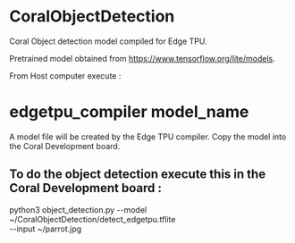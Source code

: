 # CoralObjectDetection
Coral Object detection model compiled for Edge TPU.

Pretrained model obtained from https://www.tensorflow.org/lite/models.

From Host computer execute :

# edgetpu_compiler model_name
 
 A model file will be created by the Edge TPU compiler. Copy the model into the Coral Development board.
 
## To do the object detection execute this in the Coral Development board :

python3 object_detection.py --model ~/CoralObjectDetection/detect_edgetpu.tflite \
--input ~/parrot.jpg
